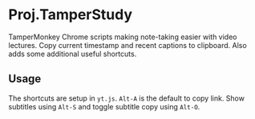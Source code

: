 # Proj.TamperStudy

TamperMonkey Chrome scripts making note-taking easier with video lectures. 
Copy current timestamp and recent captions to clipboard.
Also adds some additional useful shortcuts.

## Usage

The shortcuts are setup in `yt.js`.
`Alt-A` is the default to copy link.
Show subtitles using `Alt-S` and toggle subtitle copy using `Alt-O`.
